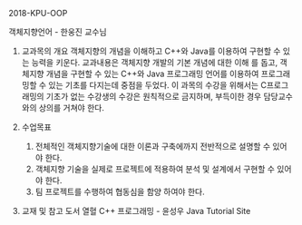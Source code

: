2018-KPU-OOP

객체지향언어 - 한웅진 교수님

1. 교과목의 개요
    객체지향의 개념을 이해하고 C++와 Java를 이용하여 구현할 수 있는 능력을 키운다. 교과내용은 객체지향 개발의 기본 개념에 대한 이해
    를 돕고, 객체지향 개념을 구현할 수 있는 C++와 Java 프로그래밍 언어를 이용하여 프로그래밍할 수 있는 기초를 다지는데 중점을 두었다.
    이 과목의 수강을 위해서는 C프로그래밍의 기초가 없는 수강생의 수강은 원칙적으로 금지하며, 부득이한 경우 담당교수와의 상의를 거쳐야 한다.

2. 수업목표
    1. 전체적인 객체지향기술에 대한 이론과 구축에까지 전반적으로 설명할 수 있어야 한다.
    2. 객체지향 기술을 실제로 프로젝트에 적용하여 분석 및 설계에서 구현할 수 있어야 한다.
    3. 팀 프로젝트를 수행하여 협동심을 함양 하여야 한다.

3. 교재 및 참고 도서
    열혈 C++ 프로그래밍 - 윤성우
    Java Tutorial Site 